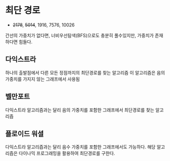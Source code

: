 # 최단 경로

- ~~2178~~, ~~5014~~, 1916, 7576, 10026

간선의 가중치가 없다면, 너비우선탐색(BFS)으로도 충분히 풀수있지만, 가중치가 존재하다면 힘들다.

## 다익스트라
하나의 출발점에서 다른 모든 정점까지의 최단경로를 찾는 알고리즘
이 알고리즘은 음의 가중치를 가지지 않는 그래프에서 사용됨

## 벨만포트
다익스트라 알고리즘과는 달리 음의 가중치를 포함한 그래프에서 최단경로를 찾는 알고리즘

## 플로이드 워셜
다익스트라 알고리즙과는 달리 음수 가중치를 포함한 그래프에서도 가능하다. 
해당 알고리즘은 다이나믹 프로그래밍을 활용하여 최단경로를 구한다.
